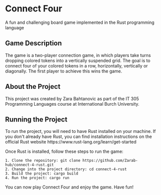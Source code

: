 <h1>Connect Four</h1>
A fun and challenging board game implemented in the Rust programming language

<h2>Game Description</h2>
The game is a two-player connection game, in which players take turns dropping colored tokens into a vertically suspended grid. The goal is to connect four of your colored tokens in a row, horizontally, vertically or diagonally. The first player to achieve this wins the game.

<h2>About the Project</h2>
This project was created by Zara Bahtanovic as part of the IT 305 Programming Languages course at International Burch University.

<h2>Running the Project</h1>
To run the project, you will need to have Rust installed on your machine. If you don't already have Rust, you can find installation instructions on the official Rust website https://www.rust-lang.org/learn/get-started

Once Rust is installed, follow these steps to run the game:

    1. Clone the repository: git clone https://github.com/Zarab-hub/connect-4-rust.git
    2. Change into the project directory: cd connect-4-rust
    3. Build the project: cargo build
    4. Run the project: cargo run

You can now play Connect Four and enjoy the game. Have fun!



